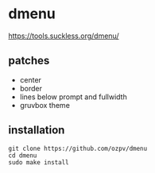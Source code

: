 # dmenu
https://tools.suckless.org/dmenu/

## patches
- center
- border
- lines below prompt and fullwidth
- gruvbox theme

## installation
```
git clone https://github.com/ozpv/dmenu
cd dmenu
sudo make install
```
